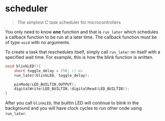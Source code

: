 # scheduler
> The simplest C task scheduler for microcontrollers

You only need to know ***one*** function and that is `run_later` which schedules a callback function to be run at a later time. The callback function must be of type `void` with no arguments. 

To create a task that reschedules itself, simply call `run_later` on itself with a specified wait time. For example, this is how the blink function is written. 

```c
void blinkLED(){
    short toggle_delay = 250; // ms
    run_later(blinkLED, toggle_delay);

    pinMode(LED_BUILTIN,OUTPUT);
    digitalWrite(LED_BUILTIN,!digitalRead(LED_BUILTIN));
}
```

After you call `blinkLED`, the builtin LED will continue to blink in the background and you will have clock cycles to run other code using `run_later`. 
